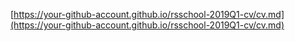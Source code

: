 [https://your-github-account.github.io/rsschool-2019Q1-cv/cv.md](https://your-github-account.github.io/rsschool-2019Q1-cv/cv.md)